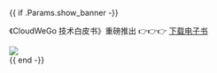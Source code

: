 {{ if .Params.show_banner -}}

<div class="o-banner">

《CloudWeGo 技术白皮书》重磅推出 👉👉👉
[下载电子书](https://wenjuan.feishu.cn/m/cfm?t=sbiSTvnHOMRi-7dzf)
<a href="https://marketing.csdn.net/p/e860f70f46693ca5b329abf467de492c?pId=2689">

<div class="o-banner-img">
<img src="/img/home/activity/2024-09-21.jpeg">
</div>
</a>

</div>
{{ end -}}
